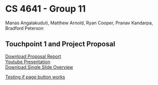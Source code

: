 # CS 4641 - Group 11

Manas Angalakuduti, Matthew Arnold, Ryan Cooper,  Pranav Kandarpa, Bradford Peterson

## Touchpoint 1 and Project Proposal

[Download Proposal Report](https://github.com/Matthewa1999/Group11_CS4641/raw/main/Resources/ProjectProposalDraft.pdf)  
[Youtube Presentation](https://www.youtube.com/watch?v=RopPKB7D7qI)  
[Download Single Slide Overview](https://github.com/Matthewa1999/Group11_CS4641/raw/main/Resources/Group%2011_Presentation_Slide.pdf)  

[Testing if page button works](https://github.com/Matthewa1999/Group11_CS4641/raw/main/Touchpoint1.md)
